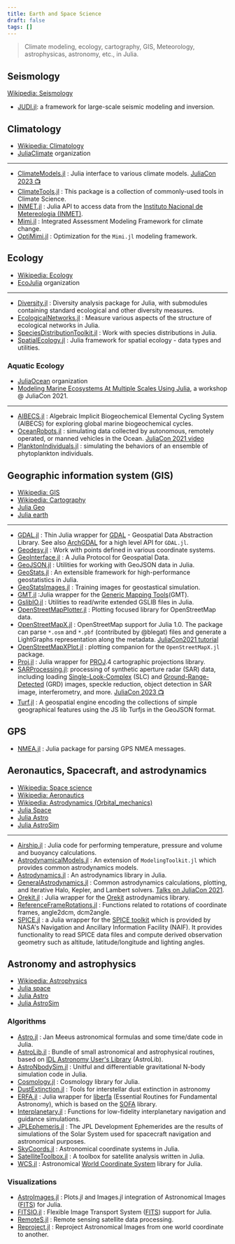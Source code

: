 ```yaml
---
title: Earth and Space Science
draft: false
tags: []
---
```


> Climate modeling, ecology, cartography, GIS, Meteorology, astrophysicas, astronomy, etc., in Julia.

## Seismology

[Wikipedia: Seismology](https://en.wikipedia.org/wiki/Seismology)

- [JUDI.jl](https://github.com/slimgroup/JUDI.jl): a framework for large-scale seismic modeling and inversion.

## Climatology

- [Wikipedia: Climatology](https://en.wikipedia.org/wiki/Category:Climatology)
- [JuliaClimate](https://github.com/JuliaClimate) organization

---

- [ClimateModels.jl](https://github.com/gaelforget/ClimateModels.jl) : Julia interface to various climate models. [JuliaCon 2023 📺](https://www.youtube.com/watch?v=_Y6mNrN7eWA)
- [ClimateTools.jl](https://github.com/JuliaClimate/ClimateTools.jl) : This package is a collection of commonly-used tools in Climate Science.
- [INMET.jl](https://github.com/JuliaClimate/INMET.jl) : Julia API to access data from the [Instituto Nacional de Metereologia (INMET)](https://portal.inmet.gov.br/).
- [Mimi.jl](https://github.com/mimiframework/Mimi.jl) : Integrated Assessment Modeling Framework for climate change.
- [OptiMimi.jl](https://github.com/jrising/OptiMimi.jl) : Optimization for the `Mimi.jl` modeling framework.

## Ecology

- [Wikipedia: Ecology](https://en.wikipedia.org/wiki/Category:Ecology)
- [EcoJulia](https://github.com/EcoJulia) organization

---

- [Diversity.jl](https://github.com/EcoJulia/Diversity.jl) : Diversity analysis package for Julia, with submodules containing standard ecological and other diversity measures.
- [EcologicalNetworks.jl](https://github.com/EcoJulia/EcologicalNetworks.jl) : Measure various aspects of the structure of ecological networks in Julia.
- [SpeciesDistributionToolkit.jl](https://github.com/PoisotLab/SpeciesDistributionToolkit.jl) : Work with species distributions in Julia.
- [SpatialEcology.jl](https://github.com/EcoJulia/SpatialEcology.jl) : Julia framework for spatial ecology - data types and utilities.

### Aquatic Ecology

- [JuliaOcean](https://github.com/JuliaOcean) organization
- [Modeling Marine Ecosystems At Multiple Scales Using Julia](https://youtu.be/UCIRrXz2ZS0), a workshop @ JuliaCon 2021.

---

- [AIBECS.jl](https://github.com/JuliaOcean/AIBECS.jl) : Algebraic Implicit Biogeochemical Elemental Cycling System (AIBECS) for exploring global marine biogeochemical cycles.
- [OceanRobots.jl](https://github.com/gaelforget/OceanRobots.jl) : simulating data collected by autonomous, remotely operated, or manned vehicles in the Ocean. [JuliaCon 2021 video](https://youtu.be/oC-rikXfVo8)
- [PlanktonIndividuals.jl](https://github.com/JuliaOcean/PlanktonIndividuals.jl) : simulating the behaviors of an ensemble of phytoplankton individuals.

## Geographic information system (GIS)

- [Wikipedia: GIS](https://en.wikipedia.org/wiki/Geographic_information_system)
- [Wikipedia: Cartography](https://en.wikipedia.org/wiki/Category:Cartography)
- [Julia Geo](https://github.com/JuliaGeo)
- [Julia earth](https://github.com/JuliaEarth)

---

- [GDAL.jl](https://github.com/JuliaGeo/GDAL.jl) : Thin Julia wrapper for [GDAL](https://gdal.org/) - Geospatial Data Abstraction Library. See also [ArchGDAL](https://github.com/yeesian/ArchGDAL.jl) for a high level API for `GDAL.jl`.
- [Geodesy.jl](https://github.com/JuliaGeo/Geodesy.jl) : Work with points defined in various coordinate systems.
- [GeoInterface.jl](https://github.com/JuliaGeo/GeoInterface.jl) : A Julia Protocol for Geospatial Data.
- [GeoJSON.jl](https://github.com/JuliaGeo/GeoJSON.jl) : Utilities for working with GeoJSON data in Julia.
- [GeoStats.jl](https://github.com/JuliaEarth/GeoStats.jl) : An extensible framework for high-performance geostatistics in Julia.
- [GeoStatsImages.jl](https://github.com/JuliaEarth/GeoStatsImages.jl) : Training images for geostastical simulation.
- [GMT.jl](https://github.com/GenericMappingTools/GMT.jl) :Julia wrapper for the [Generic Mapping Tools](https://github.com/GenericMappingTools/gmt)(GMT).
- [GslibIO.jl](https://github.com/JuliaEarth/GslibIO.jl) : Utilities to read/write extended GSLIB files in Julia.
- [OpenStreetMapPlotter.jl](https://github.com/juliusgeo/OpenStreetMapPlotter.jl) : Plotting focused library for OpenStreetMap data.
- [OpenStreetMapX.jl](https://github.com/pszufe/OpenStreetMapX.jl) : OpenStreetMap support for Julia 1.0. The package can parse `*.osm` and `*.pbf` (contributed by @blegat) files and generate a LightGraphs representation along the metadata. [JuliaCon2021 tutorial](https://pszufe.github.io/OpenStreetMapX_Tutorial/JuliaCon2021/)
- [OpenStreetMapXPlot.jl](https://github.com/pszufe/OpenStreetMapXPlot.jl) : plotting companion for the `OpenStreetMapX.jl` package.
- [Proj.jl](https://github.com/JuliaGeo/Proj.jl) : Julia wrapper for [PROJ](https://proj.org/).4 cartographic projections library.
- [SARProcessing.jl](https://github.com/AIRCentre/SARProcessing.jl): processing of synthetic aperture radar (SAR) data, including loading [Single-Look-Complex][] (SLC) and [Ground-Range-Detected][] (GRD) images, speckle reduction, object detection in SAR image, interferometry, and more. [JuliaCon 2023 📺](https://www.youtube.com/watch?v=HONx0bzFneU)
- [Turf.jl](https://github.com/philoez98/Turf.jl) : A geospatial engine encoding the collections of simple geographical features using the JS lib Turfjs in the GeoJSON format.

[Single-Look-Complex]: https://sentinels.copernicus.eu/web/sentinel/technical-guides/sentinel-1-sar/products-algorithms/level-1-algorithms/single-look-complex
[Ground-Range-Detected]: https://sentinels.copernicus.eu/web/sentinel/technical-guides/sentinel-1-sar/products-algorithms/level-1-algorithms/ground-range-detected

## GPS

- [NMEA.jl](https://github.com/RobBlackwell/NMEA.jl) : Julia package for parsing GPS NMEA messages.

## Aeronautics, Spacecraft, and astrodynamics

- [Wikipedia: Space science](https://en.wikipedia.org/wiki/Outline_of_space_science)
- [Wikipedia: Aeronautics](https://en.wikipedia.org/wiki/Aeronautics)
- [Wikipedia: Astrodynamics (Orbital_mechanics)](https://en.wikipedia.org/wiki/Orbital_mechanics)
- [Julia Space](https://github.com/JuliaSpace)
- [Julia Astro](https://github.com/juliaastro)
- [Julia AstroSim](https://github.com/JuliaAstroSim)

---

- [Airship.jl](https://github.com/ordovician/Airship.jl) : Julia code for performing temperature, pressure and volume and buoyancy calculations.
- [AstrodynamicalModels.jl](https://github.com/cadojo/AstrodynamicalModels.jl) : An extension of `ModelingToolkit.jl` which provides common astrodynamics models.
- [Astrodynamics.jl](https://github.com/JuliaSpace/Astrodynamics.jl) : An astrodynamics library in Julia.
- [GeneralAstrodynamics.jl](https://github.com/cadojo/GeneralAstrodynamics.jl) : Common astrodynamics calculations, plotting, and iterative Halo, Kepler, and Lambert solvers. [Talks on JuliaCon 2021](https://www.youtube.com/watch?v=WnvKaUsGv8w).
- [Orekit.jl](https://github.com/JuliaSpace/Orekit.jl) : Julia wrapper for the [Orekit](https://www.orekit.org) astrodynamics library.
- [ReferenceFrameRotations.jl](https://github.com/JuliaSpace/ReferenceFrameRotations.jl) : Functions related to rotations of coordinate frames, angle2dcm, dcm2angle.
- [SPICE.jl](https://github.com/JuliaAstro/SPICE.jl) : a Julia wrapper for the [SPICE toolkit](https://naif.jpl.nasa.gov/naif/index.html) which is provided by NASA's Navigation and Ancillary Information Facility (NAIF). It provides functionality to read SPICE data files and compute derived observation geometry such as altitude, latitude/longitude and lighting angles.

## Astronomy and astrophysics

- [Wikipedia: Astrophysics](https://en.wikipedia.org/wiki/Astrophysics)
- [Julia space](https://github.com/JuliaSpace)
- [Julia Astro](https://github.com/juliaastro)
- [Julia AstroSim](https://github.com/JuliaAstroSim)

### Algorithms

- [Astro.jl](https://github.com/cormullion/Astro.jl) : Jan Meeus astronomical formulas and some time/date code in Julia.
- [AstroLib.jl](https://github.com/JuliaAstro/AstroLib.jl) : Bundle of small astronomical and astrophysical routines, based on [IDL Astronomy User's Library](http://idlastro.gsfc.nasa.gov/homepage.html) (AstroLib).
- [AstroNbodySim.jl](https://github.com/JuliaAstroSim/AstroNbodySim.jl) : Unitful and differentiable gravitational N-body simulation code in Julia.
- [Cosmology.jl](https://github.com/JuliaAstro/Cosmology.jl) : Cosmology library for Julia.
- [DustExtinction.jl](https://github.com/JuliaAstro/DustExtinction.jl) : Tools for interstellar dust extinction in astronomy
- [ERFA.jl](https://github.com/JuliaAstro/ERFA.jl) : Julia wrapper for [liberfa](https://github.com/liberfa/erfa) (Essential Routines for Fundamental Astronomy), which is based on the [SOFA](http://www.iausofa.org) library.
- [Interplanetary.jl](https://github.com/crbinz/Interplanetary.jl) : Functions for low-fidelity interplanetary navigation and guidance simulations.
- [JPLEphemeris.jl](https://github.com/JuliaAstro/JPLEphemeris.jl) : The JPL Development Ephemerides are the results of simulations of the Solar System used for spacecraft navigation and astronomical purposes.
- [SkyCoords.jl](https://github.com/JuliaAstro/SkyCoords.jl) : Astronomical coordinate systems in Julia.
- [SatelliteToolbox.jl](https://github.com/JuliaSpace/SatelliteToolbox.jl) : A toolbox for satellite analysis written in Julia.
- [WCS.jl](https://github.com/JuliaAstro/WCS.jl) : Astronomical [World Coordinate System](https://www.atnf.csiro.au/people/mcalabre/WCS/) library for Julia.

### Visualizations

- [AstroImages.jl](https://github.com/JuliaAstro/AstroImages.jl) : Plots.jl and Images.jl integration of Astronomical Images ([FITS][]) for Julia.
- [FITSIO.jl](https://github.com/JuliaAstro/FITSIO.jl) : Flexible Image Transport System ([FITS][]) support for Julia.
- [RemoteS.jl](https://github.com/GenericMappingTools/RemoteS.jl) : Remote sensing satellite data processing.
- [Reproject.jl](https://github.com/JuliaAstro/Reproject.jl) : Reproject Astronomical Images from one world coordinate to another.

[FITS]: https://en.wikipedia.org/wiki/FITS
